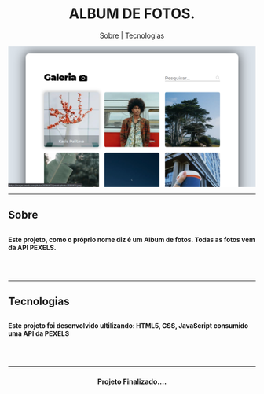 <h1 align="center">ALBUM DE FOTOS.</h1>

<p align="center">
    <a href="#sobre">Sobre</a> |
    <a href="#tecnologias">Tecnologias</a> 
</p>

<img align="center" src="./img/modeloREADMEAPIPexel.png"/>

<br>
<hr>

<h2 id="sobre">Sobre<h2>
<p style="font-size: 13px;">Este projeto, como o próprio nome diz é um Album de fotos. Todas as fotos vem da API PEXELS.</p>

<br>
<hr>

<h2 id="tecnologias">Tecnologias<h2>
<p style="font-size: 13px;">Este projeto foi desenvolvido ultilizando: HTML5, CSS, JavaScript consumido uma API da PEXELS</p>

<br>
<hr>

<h4 align="center">
    Projeto Finalizado....
</h4>